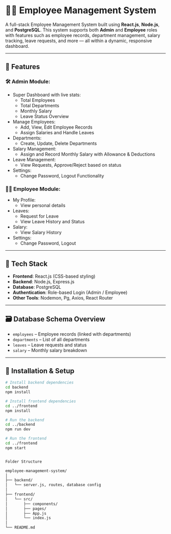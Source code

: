 # 🧑‍💼 Employee Management System

A full-stack Employee Management System built using **React.js**, **Node.js**, and **PostgreSQL**. This system supports both **Admin** and **Employee** roles with features such as employee records, department management, salary tracking, leave requests, and more — all within a dynamic, responsive dashboard.

---

## 📌 Features

### 🛠 Admin Module:
- Super Dashboard with live stats:
  - Total Employees
  - Total Departments
  - Monthly Salary
  - Leave Status Overview
- Manage Employees:
  - Add, View, Edit Employee Records
  - Assign Salaries and Handle Leaves
- Departments:
  - Create, Update, Delete Departments
- Salary Management:
  - Assign and Record Monthly Salary with Allowance & Deductions
- Leave Management:
  - View Requests, Approve/Reject based on status
- Settings:
  - Change Password, Logout Functionality

### 👨‍💻 Employee Module:
- My Profile:
  - View personal details
- Leaves:
  - Request for Leave
  - View Leave History and Status
- Salary:
  - View Salary History
- Settings:
  - Change Password, Logout

---

## 🧰 Tech Stack

- **Frontend**: React.js (CSS-based styling)
- **Backend**: Node.js, Express.js
- **Database**: PostgreSQL
- **Authentication**: Role-based Login (Admin / Employee)
- **Other Tools**: Nodemon, Pg, Axios, React Router

---

## 🗃️ Database Schema Overview

- `employees` – Employee records (linked with departments)
- `departments` – List of all departments
- `leaves` – Leave requests and status
- `salary` – Monthly salary breakdown

---

## 🚀 Installation & Setup

```bash
# Install backend dependencies
cd backend
npm install

# Install frontend dependencies
cd ../frontend
npm install

# Run the backend
cd ../backend
npm run dev

# Run the frontend
cd ../frontend
npm start


Folder Structure

employee-management-system/
│
├── backend/
│   └── server.js, routes, database config
│
├── frontend/
│   └── src/
│       ├── components/
│       ├── pages/
│       ├── App.js
│       └── index.js
│
└── README.md
